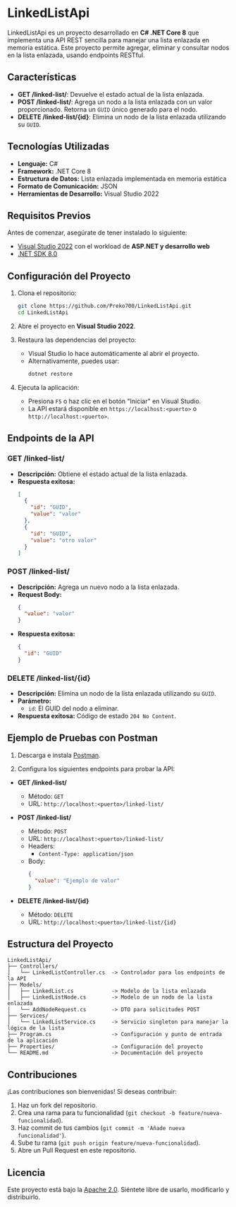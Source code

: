 # LinkedListApi

LinkedListApi es un proyecto desarrollado en **C# .NET Core 8** que implementa una API REST sencilla para manejar una lista enlazada en memoria estática. Este proyecto permite agregar, eliminar y consultar nodos en la lista enlazada, usando endpoints RESTful.

## Características

- **GET /linked-list/**: Devuelve el estado actual de la lista enlazada.
- **POST /linked-list/**: Agrega un nodo a la lista enlazada con un valor proporcionado. Retorna un `GUID` único generado para el nodo.
- **DELETE /linked-list/{id}**: Elimina un nodo de la lista enlazada utilizando su `GUID`.

## Tecnologías Utilizadas

- **Lenguaje:** C#
- **Framework:** .NET Core 8
- **Estructura de Datos:** Lista enlazada implementada en memoria estática
- **Formato de Comunicación:** JSON
- **Herramientas de Desarrollo:** Visual Studio 2022

## Requisitos Previos

Antes de comenzar, asegúrate de tener instalado lo siguiente:

- [Visual Studio 2022](https://visualstudio.microsoft.com/downloads/) con el workload de **ASP.NET y desarrollo web**
- [.NET SDK 8.0](https://dotnet.microsoft.com/download/dotnet/8.0)

## Configuración del Proyecto

1. Clona el repositorio:
   ```bash
   git clone https://github.com/Preko700/LinkedListApi.git
   cd LinkedListApi
   ```

2. Abre el proyecto en **Visual Studio 2022**.

3. Restaura las dependencias del proyecto:
   - Visual Studio lo hace automáticamente al abrir el proyecto.
   - Alternativamente, puedes usar:
     ```bash
     dotnet restore
     ```

4. Ejecuta la aplicación:
   - Presiona `F5` o haz clic en el botón "Iniciar" en Visual Studio.
   - La API estará disponible en `https://localhost:<puerto>` o `http://localhost:<puerto>`.

## Endpoints de la API

### **GET /linked-list/**
- **Descripción:** Obtiene el estado actual de la lista enlazada.
- **Respuesta exitosa:** 
  ```json
  [
    {
      "id": "GUID",
      "value": "valor"
    },
    {
      "id": "GUID",
      "value": "otro valor"
    }
  ]
  ```

### **POST /linked-list/**
- **Descripción:** Agrega un nuevo nodo a la lista enlazada.
- **Request Body:**
  ```json
  {
    "value": "valor"
  }
  ```
- **Respuesta exitosa:**
  ```json
  {
    "id": "GUID"
  }
  ```

### **DELETE /linked-list/{id}**
- **Descripción:** Elimina un nodo de la lista enlazada utilizando su `GUID`.
- **Parámetro:**
  - `id`: El GUID del nodo a eliminar.
- **Respuesta exitosa:** Código de estado `204 No Content`.

## Ejemplo de Pruebas con Postman

1. Descarga e instala [Postman](https://www.postman.com/downloads/).

2. Configura los siguientes endpoints para probar la API:

- **GET /linked-list/**
  - Método: `GET`
  - URL: `http://localhost:<puerto>/linked-list/`

- **POST /linked-list/**
  - Método: `POST`
  - URL: `http://localhost:<puerto>/linked-list/`
  - Headers:
    - `Content-Type: application/json`
  - Body:
    ```json
    {
      "value": "Ejemplo de valor"
    }
    ```

- **DELETE /linked-list/{id}**
  - Método: `DELETE`
  - URL: `http://localhost:<puerto>/linked-list/{id}`

## Estructura del Proyecto

```
LinkedListApi/
├── Controllers/
│   └── LinkedListController.cs  -> Controlador para los endpoints de la API
├── Models/
│   ├── LinkedList.cs            -> Modelo de la lista enlazada
│   ├── LinkedListNode.cs        -> Modelo de un nodo de la lista enlazada
│   └── AddNodeRequest.cs        -> DTO para solicitudes POST
├── Services/
│   └── LinkedListService.cs     -> Servicio singleton para manejar la lógica de la lista
├── Program.cs                   -> Configuración y punto de entrada de la aplicación
├── Properties/                  -> Configuración del proyecto
└── README.md                    -> Documentación del proyecto
```

## Contribuciones

¡Las contribuciones son bienvenidas! Si deseas contribuir:

1. Haz un fork del repositorio.
2. Crea una rama para tu funcionalidad (`git checkout -b feature/nueva-funcionalidad`).
3. Haz commit de tus cambios (`git commit -m 'Añade nueva funcionalidad'`).
4. Sube tu rama (`git push origin feature/nueva-funcionalidad`).
5. Abre un Pull Request en este repositorio.

## Licencia

Este proyecto está bajo la [Apache 2.0](https://github.com/Preko700/LinkedListApi?tab=Apache-2.0-1-ov-file). Siéntete libre de usarlo, modificarlo y distribuirlo.
